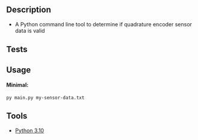 ## Description
* A Python command line tool to determine if quadrature encoder sensor data is valid

## Tests

## Usage
#### Minimal:
```
py main.py my-sensor-data.txt
```

## Tools
* [Python 3.10](https://www.python.org/downloads/)